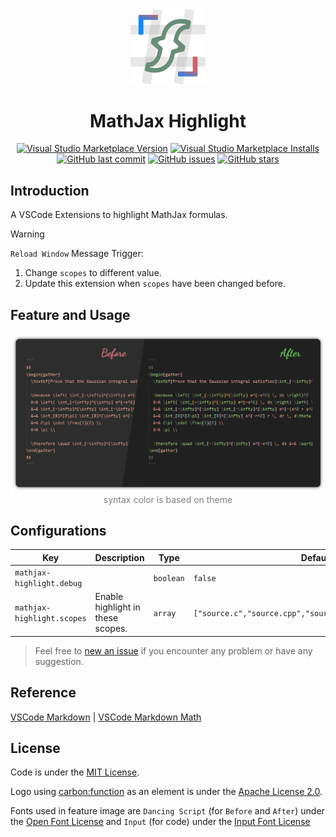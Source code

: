 <br>

<p align="center">
<img src="https://github.com/howcasperwhat/mathjax-highlight/blob/main/assets/logo.png?raw=true" width="120" alt="logo" />
</p>

<h1 align="center">MathJax Highlight</h1>

<p align="center">
<a href="https://marketplace.visualstudio.com/items?itemName=howcasperwhat.mathjax-highlight" target="__blank"><img src="https://img.shields.io/visual-studio-marketplace/v/howcasperwhat.mathjax-highlight.svg?color=blue&amp;label=VS%20Code%20Marketplace&logo=visual-studio-code" alt="Visual Studio Marketplace Version" /></a>
<a href="https://marketplace.visualstudio.com/items?itemName=howcasperwhat.mathjax-highlight" target="__blank"><img src="https://img.shields.io/visual-studio-marketplace/i/howcasperwhat.mathjax-highlight.svg?color=63ba83" alt="Visual Studio Marketplace Installs" /></a>
<br/>
<a href="https://github.com/howcasperwhat/mathjax-highlight" target="__blank"><img src="https://img.shields.io/github/last-commit/howcasperwhat/mathjax-highlight.svg?color=c977be" alt="GitHub last commit" /></a>
<a href="https://github.com/howcasperwhat/mathjax-highlight/issues" target="__blank"><img src="https://img.shields.io/github/issues/howcasperwhat/mathjax-highlight.svg?color=a38eed" alt="GitHub issues" /></a>
<a href="https://github.com/howcasperwhat/mathjax-highlight" target="__blank"><img alt="GitHub stars" src="https://img.shields.io/github/stars/howcasperwhat/mathjax-highlight?style=social"></a>
</p>

## Introduction
A VSCode Extensions to highlight MathJax formulas.

> [!WARNING]
> `Reload Window` Message Trigger:
> 1. Change `scopes` to different value.
> 2. Update this extension when `scopes` have been changed before.

## Feature and Usage
<p align="center">
<img src="https://github.com/howcasperwhat/mathjax-highlight/blob/main/assets/feature.png?raw=true" alt="feature" />
<font color="gray"> syntax color is based on theme </font>
</p>

## Configurations

<!-- configs -->

| Key                        | Description                       | Type      | Default                                                   |
| -------------------------- | --------------------------------- | --------- | --------------------------------------------------------- |
| `mathjax-highlight.debug`  |                                   | `boolean` | `false`                                                   |
| `mathjax-highlight.scopes` | Enable highlight in these scopes. | `array`   | `["source.c","source.cpp","source.java","source.python"]` |

<!-- configs -->

> Feel free to [new an issue](https://github.com/howcasperwhat/mathjax-highlight/issues/new) if you encounter any problem or have any suggestion.

## Reference
[VSCode Markdown](https://github.com/yzhang-gh/vscode-markdown) | [VSCode Markdown Math](https://github.com/microsoft/vscode/tree/main/extensions/markdown-math)

## License
Code is under the [MIT License](https://github.com/howcasperwhat/mathjax-highlight/blob/main/LICENSE).

Logo using [carbon:function](https://github.com/carbon-design-system/carbon) as an element is under the [Apache License 2.0](https://github.com/carbon-design-system/carbon/blob/main/LICENSE).

Fonts used in feature image are `Dancing Script` (for `Before` and `After`) under the [Open Font License](https://openfontlicense.org/open-font-license-official-text/) and `Input` (for code) under the [Input Font License](https://input.djr.com/license/)

